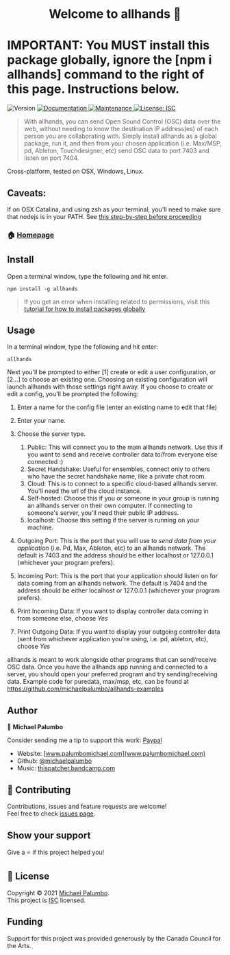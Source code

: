 <h1 align="center">Welcome to allhands 👋</h1>
<h1>IMPORTANT: You MUST install this package globally, ignore the [npm i allhands] command to the right of this page. Instructions below.</h1> 
<p>
  <img alt="Version" src="https://img.shields.io/badge/version-0.0.68-blue.svg?cacheSeconds=2592000" />
  <a href="https://github.com/michaelpalumbo/allhands#readme" target="_blank">
    <img alt="Documentation" src="https://img.shields.io/badge/documentation-yes-brightgreen.svg" />
  </a>
  <a href="https://github.com/michaelpalumbo/allhands/graphs/commit-activity" target="_blank">
    <img alt="Maintenance" src="https://img.shields.io/badge/Maintained%3F-yes-green.svg" />
  </a>
  <a href="https://github.com/michaelpalumbo/allhands/blob/master/LICENSE" target="_blank">
    <img alt="License: ISC" src="https://img.shields.io/github/license/michaelpalumbo/allhands" />
  </a>
</p>

> With allhands, you can send Open Sound Control (OSC) data over the web, without needing to know the destination IP address(es) of each person you are collaborating with. Simply install allhands as a global package, run it, and then from your chosen application (i.e. Max/MSP, pd, Ableton, Touchdesigner, etc) send OSC data to port 7403 and listen on port 7404. 

Cross-platform, tested on OSX, Windows, Linux. 

## Caveats:
If on OSX Catalina, and using zsh as your terminal, you'll need to make sure that nodejs is in your PATH. See [this step-by-step before proceeding](https://medium.com/@andrewjaykeller/how-to-install-node-js-and-npm-with-macoss-new-terminal-zsh-e39b4a62d3d4)


### 🏠 [Homepage](https://github.com/michaelpalumbo/allhands#readme)

## Install
Open a terminal window, type the following and hit enter.

```shell
npm install -g allhands
```

> If you get an error when installing related to permissions, visit this [tutorial for how to install packages globally](https://docs.npmjs.com/resolving-eacces-permissions-errors-when-installing-packages-globally)

## Usage
In a terminal window, type the following and hit enter:

```shell
allhands
```

Next you'll be prompted to either [1] create or edit a user configuration, or [2...] to choose an existing one. Choosing an existing configuration will launch allhands with those settings right away. If you choose to create or edit a config, you'll be prompted the following:

1. Enter a name for the config file (enter an existing name to edit that file)
2. Enter your name. 
3. Choose the server type. 

    1. Public: This will connect you to the main allhands network. Use this if you want to send and receive controller data to/from everyone else connected :)
    2. Secret Handshake: Useful for ensembles, connect only to others who have the secret handshake name, like a private chat room. 
    3. Cloud: This is to connect to a specific cloud-based allhands server. You'll need the url of the cloud instance. 
    4. Self-hosted: Choose this if you or someone in your group is running an allhands server on their own computer. If connecting to someone's server, you'll need their public IP address. 
    5. localhost: Choose this setting if the server is running on your machine. 

4. Outgoing Port: This is the port that you will use to *send data from your application* (i.e. Pd, Max, Ableton, etc) to an allhands network. The default is 7403 and the address should be either localhost or 127.0.0.1 (whichever your program prefers).

5. Incoming Port: This is the port that your application should listen on for data coming from an allhands network. The default is 7404 and the address should be either localhost or 127.0.0.1 (whichever your program prefers).

6. Print Incoming Data: If you want to display controller data coming in from someone else, choose *Yes*

7. Print Outgoing Data: If you want to display your outgoing controller data (sent from whichever application you're using, i.e. pd, ableton, etc), choose *Yes*


allhands is meant to work alongside other programs that can send/receive OSC data. Once you have the allhands app running and connected to a server, you should open your preferred program and try sending/receiving data. Example code for puredata, max/msp, etc, can be found at https://github.com/michaelpalumbo/allhands-examples

## Author

👤 **Michael Palumbo**

Consider sending me a tip to support this work:
[Paypal](paypal.me/mjpalumbo)

* Website: [www.palumbomichael.com](www.palumbomichael.com)
* Github: [@michaelpalumbo](https://github.com/michaelpalumbo)
* Music: [thispatcher.bandcamp.com](https://thispatcher.bandcamp.com)

## 🤝 Contributing

Contributions, issues and feature requests are welcome!<br />Feel free to check [issues page](https://github.com/michaelpalumbo/allhands/issues). 

## Show your support

Give a ⭐️ if this project helped you!

## 📝 License

Copyright © 2021 [Michael Palumbo](https://github.com/michaelpalumbo).<br />
This project is [ISC](https://github.com/michaelpalumbo/allhands/blob/master/LICENSE) licensed.

## Funding

Support for this project was provided generously by the Canada Council for the Arts.
